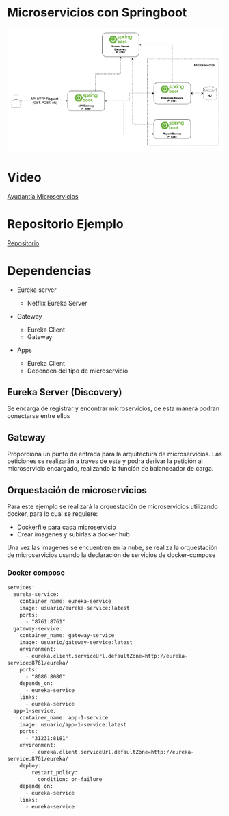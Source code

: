 # Microservicios con Springboot

![Texto alternativo](https://github.com/josemiguel-chvz/ayudantia-mingeso/blob/develop/microservicios/microservicios.png)

# Video

[Ayudantía Microservicios]

# Repositorio Ejemplo

[Repositorio]

[Repositorio]:https://github.com/josemiguel-chvz/microservices-spring-example
[Ayudantía Microservicios]:https://drive.google.com/drive/folders/1-5c0LOxgPzqAUh8vEVVY5G5zp526aXje?usp=sharing

# Dependencias

- Eureka server
    - Netflix Eureka Server

- Gateway
    - Eureka Client
    - Gateway

- Apps
    - Eureka Client
    - Dependen del tipo de microservicio



## Eureka Server (Discovery)

Se encarga de registrar y encontrar microservicios, de esta manera podran conectarse entre ellos

## Gateway

Proporciona un punto de entrada para la arquitectura de microservicios. Las peticiones se realizarán a traves de este y podra derivar la petición al microservicio encargado, realizando la función de balanceador de carga.

## Orquestación de microservicios

Para este ejemplo se realizará la orquestación de microservicios utilizando docker, para lo cual se requiere:
- Dockerfile para cada microservicio
- Crear imagenes y subirlas a docker hub

Una vez las imagenes se encuentren en la nube, se realiza la orquestación de microservicios usando la declaración de servicios de docker-compose

### Docker compose

```docker
services:
  eureka-service:
    container_name: eureka-service
    image: usuario/eureka-service:latest
    ports:
      - "8761:8761"
  gateway-service:
    container_name: gateway-service
    image: usuario/gateway-service:latest
    environment:
      - eureka.client.serviceUrl.defaultZone=http://eureka-service:8761/eureka/
    ports:
      - "8080:8080"
    depends_on:
      - eureka-service
    links:
      - eureka-service
  app-1-service:
    container_name: app-1-service
    image: usuario/app-1-service:latest
    ports:
      - "31231:8181"
    environment:
        - eureka.client.serviceUrl.defaultZone=http://eureka-service:8761/eureka/
    deploy:
        restart_policy:
          condition: on-failure
    depends_on:
      - eureka-service
    links:
      - eureka-service
```
